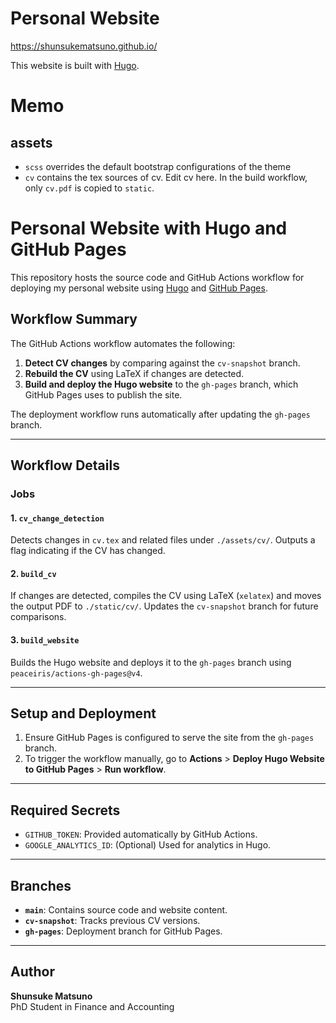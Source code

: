 # Personal Website
https://shunsukematsuno.github.io/

This website is built with [Hugo](https://gohugo.io/).


# Memo
## assets
- `scss` overrides the default bootstrap configurations of the theme
- `cv` contains the tex sources of cv. Edit cv here. In the build workflow, only `cv.pdf` is copied to `static`.


# Personal Website with Hugo and GitHub Pages

This repository hosts the source code and GitHub Actions workflow for deploying my personal website using [Hugo](https://gohugo.io/) and [GitHub Pages](https://pages.github.com/).

## Workflow Summary

The GitHub Actions workflow automates the following:
1. **Detect CV changes** by comparing against the `cv-snapshot` branch.
2. **Rebuild the CV** using LaTeX if changes are detected.
3. **Build and deploy the Hugo website** to the `gh-pages` branch, which GitHub Pages uses to publish the site.

The deployment workflow runs automatically after updating the `gh-pages` branch.

---

## Workflow Details

### Jobs

#### **1. `cv_change_detection`**
Detects changes in `cv.tex` and related files under `./assets/cv/`. Outputs a flag indicating if the CV has changed.

#### **2. `build_cv`**
If changes are detected, compiles the CV using LaTeX (`xelatex`) and moves the output PDF to `./static/cv/`. Updates the `cv-snapshot` branch for future comparisons.

#### **3. `build_website`**
Builds the Hugo website and deploys it to the `gh-pages` branch using `peaceiris/actions-gh-pages@v4`.

---

## Setup and Deployment

1. Ensure GitHub Pages is configured to serve the site from the `gh-pages` branch.
2. To trigger the workflow manually, go to **Actions** > **Deploy Hugo Website to GitHub Pages** > **Run workflow**.

---

## Required Secrets

- `GITHUB_TOKEN`: Provided automatically by GitHub Actions.
- `GOOGLE_ANALYTICS_ID`: (Optional) Used for analytics in Hugo.

---

## Branches

- **`main`**: Contains source code and website content.
- **`cv-snapshot`**: Tracks previous CV versions.
- **`gh-pages`**: Deployment branch for GitHub Pages.

---

## Author

**Shunsuke Matsuno**  
PhD Student in Finance and Accounting
